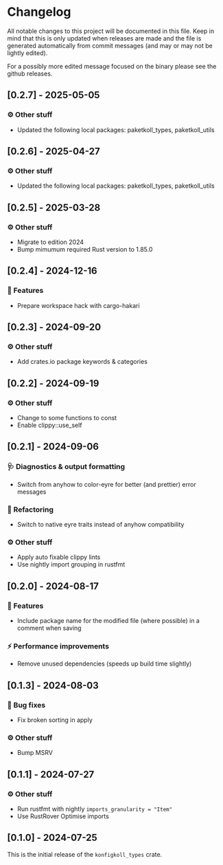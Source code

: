 # Changelog

All notable changes to this project will be documented in this file.
Keep in mind that this is only updated when releases are made and the file
is generated automatically from commit messages (and may or may not be lightly
edited).

For a possibly more edited message focused on the binary please see the github
releases.

## [0.2.7] - 2025-05-05

### ⚙️ Other stuff

- Updated the following local packages: paketkoll_types, paketkoll_utils

## [0.2.6] - 2025-04-27

### ⚙️ Other stuff

- Updated the following local packages: paketkoll_types, paketkoll_utils

## [0.2.5] - 2025-03-28

### ⚙️ Other stuff

- Migrate to edition 2024
- Bump mimumum required Rust version to 1.85.0

## [0.2.4] - 2024-12-16

### 🚀 Features

- Prepare workspace hack with cargo-hakari

## [0.2.3] - 2024-09-20

### ⚙️ Other stuff

- Add crates.io package keywords & categories

## [0.2.2] - 2024-09-19

### ⚙️ Other stuff

- Change to some functions to const
- Enable clippy::use_self

## [0.2.1] - 2024-09-06

### 🩺 Diagnostics & output formatting

- Switch from anyhow to color-eyre for better (and prettier) error messages

### 🚜 Refactoring

- Switch to native eyre traits instead of anyhow compatibility

### ⚙️ Other stuff

- Apply auto fixable clippy lints
- Use nightly import grouping in rustfmt

## [0.2.0] - 2024-08-17

### 🚀 Features

- Include package name for the modified file (where possible) in a comment when saving

### ⚡ Performance improvements

- Remove unused dependencies (speeds up build time slightly)

## [0.1.3] - 2024-08-03

### 🐛 Bug fixes

- Fix broken sorting in apply

### ⚙️ Other stuff

- Bump MSRV

## [0.1.1] - 2024-07-27

### ⚙️ Other stuff

- Run rustfmt with nightly `imports_granularity = "Item"`
- Use RustRover Optimise imports

## [0.1.0] - 2024-07-25

This is the initial release of the `konfigkoll_types` crate.
